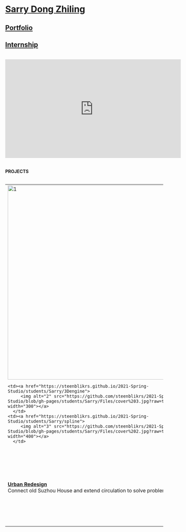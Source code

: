 
# <strong>[Sarry Dong Zhiling](https://steenblikrs.github.io/2021-Spring-Studio/students/Sarry/me)<strong>
 
## [Portfolio](https://steenblikrs.github.io/2021-Spring-Studio/students/Sarry/portfolio)

## [Internship](https://steenblikrs.github.io/2021-Spring-Studio/students/Sarry/internship)
 <br>
<iframe width="560" height="315" src="https://www.youtube.com/embed/aF9cKedBpz4" title="YouTube video player" frameborder="0" allow="accelerometer; autoplay; clipboard-write; encrypted-media; gyroscope; picture-in-picture" allowfullscreen></iframe>
 <br>
 <br>
 <br>
<strong>PROJECTS<strong> <br>
  <br>
<table>
<td><a href="https://steenblikrs.github.io/2021-Spring-Studio/students/Sarry/studiowork">
         <img alt="1" src="https://github.com/steenblikrs/2021-Spring-Studio/blob/gh-pages/students/Sarry/Files/cover%201.jpg?raw=true" width="620"></a>
     
    <td><a href="https://steenblikrs.github.io/2021-Spring-Studio/students/Sarry/3Dengine">
         <img alt="2" src="https://github.com/steenblikrs/2021-Spring-Studio/blob/gh-pages/students/Sarry/Files/cover%203.jpg?raw=true" width="300"></a>
      </td>
    <td><a href="https://steenblikrs.github.io/2021-Spring-Studio/students/Sarry/spline">
         <img alt="3" src="https://github.com/steenblikrs/2021-Spring-Studio/blob/gh-pages/students/Sarry/Files/cover%202.jpg?raw=true" width="400"></a>
      </td>
  <tr> <td><strong><a href="https://steenblikrs.github.io/2021-Spring-Studio/students/Sarry/studiowork">Urban Redesign</a></strong>  <br/>Connect old Suzhou House and extend circulation to solve problems of density.
    </td>
    <td><strong><a href="https://steenblikrs.github.io/2021-Spring-Studio/students/Sarry/3Dengine">Fairy Tale Tree</a></strong><br/>    
A combination of my studio work in different semesters. They are all built on a endless tree.</td>
</td>
    <td><strong><a href="https://steenblikrs.github.io/2021-Spring-Studio/students/Sarry/spline">Small Works</a></strong><br/>    
Photo Collage, Meshroom,Spline, Photosphere and other project. Artificial intenlligence  change art.  </td>
